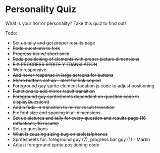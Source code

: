 # Personality Quiz
What is your horror personality? Take this quiz to find out!

Todo:
- ~~Set up tally and get proper results page~~
- ~~Redo questions to fork~~
- ~~Progress bar w/ short anim~~
- ~~Redo positioning of elements with proper picture dimensions~~
- ~~FIX PROGRESS SPRITE Y TRANSLATION~~
- ~~Web responsive~~
- ~~Add hover response in large screens for buttons~~
- ~~Share buttons set up - alert for link copied~~
- ~~Foreground guy sprite element location js code to adjust positioning~~
- ~~Functions to add mirror result transition~~
- ~~Foreground guy spritesheets dependent on question code in displayQuestion()~~
- ~~Add a fade-in transition to mirror result transition~~
- ~~Fix font size and spacing in all dimensions~~
- ~~Set up pictures and tally for every question and results page (16 reflections, 16 results)~~
- ~~Set up questions~~
- ~~What is causing sizing bug on tablets/phones~~
- Spritesheets for: foreground guy (7), progress bar guy (1) - Martin
- Adjust foreground sprite positioning code